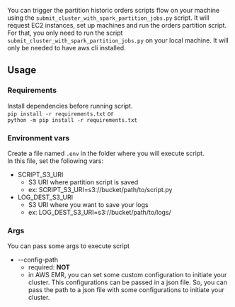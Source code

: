 You can trigger the partition historic orders scripts flow on your machine using the `submit_cluster_with_spark_partition_jobs.py` script. It will request EC2 instances, set up machines and run the orders partition script. For that, you only need to run the script `submit_cluster_with_spark_partition_jobs.py` on your local machine. It will only be needed to have aws cli installed.
 
## Usage

### Requirements
Install dependencies before running script.   
`pip install -r requirements.txt`  or    
`python -m pip install -r requirements.txt`

### Environment vars
Create a file named `.env` in the folder where you will execute script.  
In this file, set the following vars:  
- SCRIPT_S3_URI   
    - S3 URI where partition script is saved
    - ex: SCRIPT_S3_URI=s3://bucket/path/to/script.py
- LOG_DEST_S3_URI   
    - S3 URI where you want to save your logs
    - ex: LOG_DEST_S3_URI=s3://bucket/path/to/logs/

### Args
You can pass some args to execute script

- --config-path   
    - required: **NOT** 
    - in AWS EMR, you can set some custom configuration to initiate your cluster. This configurations can be passed in a json file. So, you can pass the path to a json file with some configurations to initiate your cluster.
